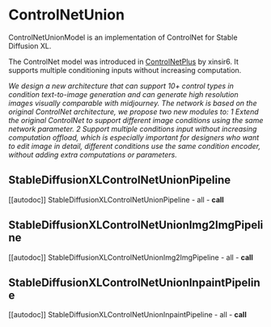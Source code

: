 <!--Copyright 2024 The HuggingFace Team. All rights reserved.

Licensed under the Apache License, Version 2.0 (the "License"); you may not use this file except in compliance with
the License. You may obtain a copy of the License at

http://www.apache.org/licenses/LICENSE-2.0

Unless required by applicable law or agreed to in writing, software distributed under the License is distributed on
an "AS IS" BASIS, WITHOUT WARRANTIES OR CONDITIONS OF ANY KIND, either express or implied. See the License for the
specific language governing permissions and limitations under the License.
-->

# ControlNetUnion

ControlNetUnionModel is an implementation of ControlNet for Stable Diffusion XL.

The ControlNet model was introduced in [ControlNetPlus](https://github.com/xinsir6/ControlNetPlus) by xinsir6. It supports multiple conditioning inputs without increasing computation.

*We design a new architecture that can support 10+ control types in condition text-to-image generation and can generate high resolution images visually comparable with midjourney. The network is based on the original ControlNet architecture, we propose two new modules to: 1 Extend the original ControlNet to support different image conditions using the same network parameter. 2 Support multiple conditions input without increasing computation offload, which is especially important for designers who want to edit image in detail, different conditions use the same condition encoder, without adding extra computations or parameters.*


## StableDiffusionXLControlNetUnionPipeline
[[autodoc]] StableDiffusionXLControlNetUnionPipeline
	- all
	- __call__

## StableDiffusionXLControlNetUnionImg2ImgPipeline
[[autodoc]] StableDiffusionXLControlNetUnionImg2ImgPipeline
	- all
	- __call__

## StableDiffusionXLControlNetUnionInpaintPipeline
[[autodoc]] StableDiffusionXLControlNetUnionInpaintPipeline
	- all
	- __call__
